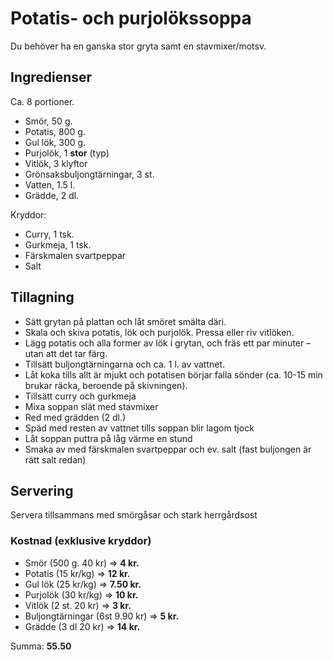 # Potatis- och purjolökssoppa

Du behöver ha en ganska stor gryta samt en stavmixer/motsv.

## Ingredienser

Ca. 8 portioner.

* Smör, 50 g.
* Potatis, 800 g.
* Gul lök, 300 g.
* Purjolök, 1 **stor** (typ)
* Vitlök, 3 klyftor
* Grönsaksbuljongtärningar, 3 st.
* Vatten, 1.5 l.
* Grädde, 2 dl.

Kryddor:

* Curry, 1 tsk.
* Gurkmeja, 1 tsk.
* Färskmalen svartpeppar
* Salt


## Tillagning

* Sätt grytan på plattan och låt smöret smälta däri.
* Skala och skiva potatis, lök och purjolök.  Pressa eller riv vitlöken.
* Lägg potatis och alla former av lök i grytan, och fräs ett par minuter – utan att det tar färg.
* Tillsätt buljongtärningarna och ca. 1 l. av vattnet.
* Låt koka tills allt är mjukt och potatisen börjar falla sönder (ca. 10-15 min brukar räcka, beroende på skivningen).
* Tillsätt curry och gurkmeja
* Mixa soppan slät med stavmixer
* Red med grädden (2 dl.)
* Späd med resten av vattnet tills soppan blir lagom tjock
* Låt soppan puttra på låg värme en stund
* Smaka av med färskmalen svartpeppar och ev. salt (fast buljongen är rätt salt redan)

## Servering

Servera tillsammans med smörgåsar och stark herrgårdsost


### Kostnad (exklusive kryddor)

* Smör (500 g. 40 kr) => **4 kr.**
* Potatis (15 kr/kg)  => **12 kr.**
* Gul lök (25 kr/kg) => **7.50 kr.**
* Purjolök (30 kr/kg) => **10 kr.**
* Vitlök (2 st. 20 kr) => **3 kr.**
* Buljongtärningar (6st 9.90 kr) => **5 kr.**
* Grädde (3 dl 20 kr) => **14 kr.**

Summa: **55.50**

